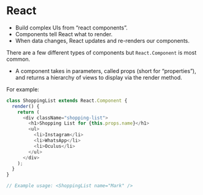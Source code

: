 # React
* Build complex UIs from “react components”.
* Components tell React what to render.
* When data changes, React updates and re-renders our components.

There are a few different types of components but `React.Component` is most common.
* A component takes in parameters, called props (short for “properties”), and returns a hierarchy of views to display via the render method.

For example:
```javascript
class ShoppingList extends React.Component {
  render() {
    return (
      <div className="shopping-list">
        <h1>Shopping List for {this.props.name}</h1>
        <ul>
          <li>Instagram</li>
          <li>WhatsApp</li>
          <li>Oculus</li>
        </ul>
      </div>
    );
  }
}

// Example usage: <ShoppingList name="Mark" />
```

